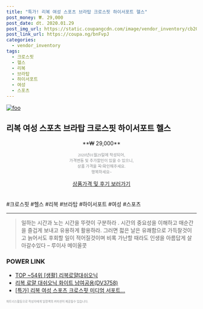 ```yaml
--- 
title: "특가! 리복 여성 스포츠 브라탑 크로스핏 하이서포트 헬스" 
post_money: ₩. 29,000 
post_date: dt. 2020.01.29 
post_img_url: https://static.coupangcdn.com/image/vendor_inventory/cb20/0abcf9f8a27caede6f21ccb212d8418c2127b12baa7d6c7d72c222ba6799.jpg 
post_link_url: https://coupa.ng/bnFvpJ 
categories: 
  - vendor_inventory 
tags: 
  - 크로스핏 
  - 헬스 
  - 리복 
  - 브라탑 
  - 하이서포트 
  - 여성 
  - 스포츠 
--- 
```

[![foo](https://static.coupangcdn.com/image/vendor_inventory/cb20/0abcf9f8a27caede6f21ccb212d8418c2127b12baa7d6c7d72c222ba6799.jpg)](https://coupa.ng/bnFvpJ) 

## 리복 여성 스포츠 브라탑 크로스핏 하이서포트 헬스 
<p style="text-align: center;">**₩ 29,000**</p> 
<p style="text-align: center;"><span style="color: #898c8f; font-family: Georgia,Times,serif; font-size: 0.75em;">2020년01월29일에 작성되어, <br>가격변동 및 추가할인이 있을 수 있으니,<br> 상품 가격을 꼭!확인해주세요.<br>행복하세요~</span> 
</p>	 
<div markdown="0" style="text-align: center;"><a href="https://coupa.ng/bnFvpJ" class="btn btn--success">상품가격 및 후기 보러가기</a></div> 
<br><br> 
  #크로스핏 #헬스 #리복 #브라탑 #하이서포트 #여성 #스포츠 
<hr> 

> 일하는 시간과 노는 시간을 뚜렷이 구분하라 . 시간의 중요성을 이해하고 매순간을 즐겁게 보내고 유용하게 활용하라. 그러면 젋은 날은 유쾌함으로 가득찰것이고 늙어서도 후회할 일이 적어질것이며 비록 가난할 때라도 인생을 아름답게 살아갈수있다  – 루이사 메이올콧 


### POWER LINK

* <a href="https://blog.naver.com/fasyy4321/221782912410" target="_blank"> TOP ~54위 [생활] 리복로얄대쉬오닉</a>
* <a href="https://blog.naver.com/sakai111/221783326194" target="_blank">리복 로얄 대쉬오닉 화이트 남여공용(DV3758)</a>
* <a href="https://blog.naver.com/santokki14/221789551340" target="_blank">[특가] 리복 여성 스포츠 크로스핏 미디엄 서포트...</a>

<span style="color: #898c8f; font-family: Georgia,Times,serif; font-size: 0.55em;">파트너스활동으로 작성자에게 일정액의 커미션이 제공될수 있습니다.</span> 
